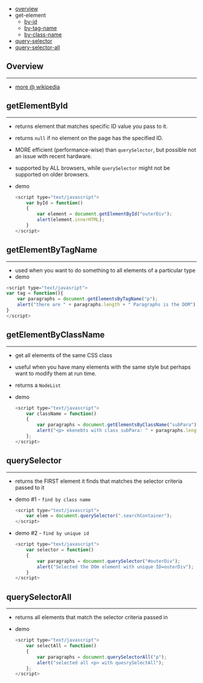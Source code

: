 * [overview](#overview)
* get-element
	* [by-id](#get-element-by-id)
	* [by-tag-name](#get-element-by-tag-name)
	* [by-class-name](#get-element-by-class-name)
* [query-selector](#query-selector)
* [query-selector-all](#query-selector-all)

## Overview <a name="overview"></a>

---

* [more @ wikipedia](http://www.infocodify.com/html_dom/selecting_items)

## getElementById <a name="get-element-by-id"></a>

---

* returns element that matches specific ID value you pass to it.
* returns `null` if no element on the page has the specified ID.
* MORE efficient (performance-wise) than `querySelector`, but possible not an issue with recent hardware.
* supported by ALL browsers, while `querySelector` might not be supported on older browsers.
* demo

	```js
	<script type="text/javascript">
		var byId = function()
		{
			var element = document.getElementById("outerDiv");
			alert(element.innerHTML);
		}
	</script>
	```

## getElementByTagName <a name="get-element-by-tag-name"></a>

---

* used when you want to do something to all elements of a particular type
* demo

```js
<script type="text/javasript">
var tag = function(){
	var paragraphs = document.getElementsByTagName("p");
	alert("there are " + paragraphs.length + " Paragraphs is the DOM");
}
</script>
```

## getElementByClassName <a name="get-element-by-class-name"></a>

---

* get all elements of the same CSS class
* useful when you have many elements with the same style but perhaps want to modify them at run time.
* returns a `NodeList`
* demo

	```js
	<script type="text/javascript">
		var className = function()
		{
			var paragraphs = document.getElementsByClassName("subPara");
			alert("<p> ekenebts with class subPara: " + paragraphs.length);
		};
	</script>
	```

## querySelector <a name="query-selector"></a>

---

* returns the FIRST element it finds that matches the selector criteria passed to it
* demo #1 - `find by class name`

	```js
	<script type="text/javascript">
		var elem = document.querySelector(".searchContainer");
	</script>
	```

* demo #2 - `find by unique id`

	```js
	<script type="text/javascript">
		var selector = function()
		{
			var paragraphs = document.querySelector("#outerDiv");
			alert("Selected the DOm element with unique ID=outerDiv");
		}
	</script>
	```

## querySelectorAll <a name="query-selector-all"></a>

---

* returns all elements that match the selector criteria passed in
* demo

	```js
	<script type="text/javascript">
		var selectAll = function()
		{
			var paragraphs = document.querySelectorAll("p");
			alert("selected all <p> with quesrySelectAll");
		};
	</script>
	```